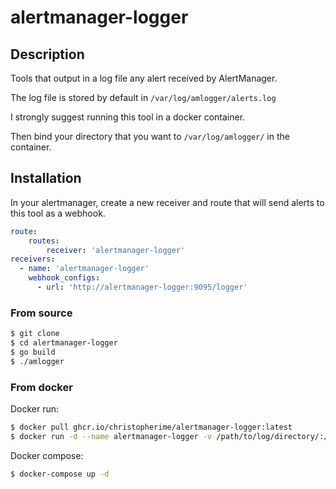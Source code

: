 # alertmanager-logger

## Description

Tools that output in a log file any alert received by AlertManager.

The log file is stored by default in `/var/log/amlogger/alerts.log`

I strongly suggest running this tool in a docker container.

Then bind your directory that you want to `/var/log/amlogger/` in the container.


## Installation

In your alertmanager, create a new receiver and route that will send alerts to this tool as a webhook.

```yaml
route:
    routes:
        receiver: 'alertmanager-logger'
receivers:
  - name: 'alertmanager-logger'
    webhook_configs:
      - url: 'http://alertmanager-logger:9095/logger'
```

### From source

```bash
$ git clone
$ cd alertmanager-logger
$ go build
$ ./amlogger
```

### From docker

Docker run:
```bash
$ docker pull ghcr.io/christopherime/alertmanager-logger:latest
$ docker run -d --name alertmanager-logger -v /path/to/log/directory/:/var/log/amlogger/ -p 9095:9095 ghcr.io/christopherime/alertmanager-logger:latest
```

Docker compose:
```bash
$ docker-compose up -d
```
